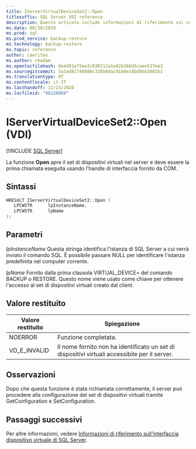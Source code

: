 ```yaml
---
title: IServerVirtualDeviceSet2::Open
titlesuffix: SQL Server VDI reference
description: Questo articolo include informazioni di riferimento sul comando IServerVirtualDeviceSet2::Open.
ms.date: 08/30/2019
ms.prod: sql
ms.prod_service: backup-restore
ms.technology: backup-restore
ms.topic: reference
author: cawrites
ms.author: chadam
ms.openlocfilehash: 0e4d91e75ee2c030112a1e826366d5caee537ee3
ms.sourcegitcommit: 5a1ed81749800c33059dac91b0e18bd8bb3081b1
ms.translationtype: HT
ms.contentlocale: it-IT
ms.lasthandoff: 11/23/2020
ms.locfileid: "96128860"
---
```

# <a name="iservervirtualdeviceset2open-vdi"></a>IServerVirtualDeviceSet2::Open (VDI)

[!INCLUDE [SQL Server](../../../includes/applies-to-version/sqlserver.md)]

La funzione **Open** apre il set di dispositivi virtuali nel server e deve essere la prima chiamata eseguita usando l'handle di interfaccia fornito da COM.

## <a name="syntax"></a>Sintassi

```c
HRESULT IServerVirtualDeviceSet2::Open (
   LPCWSTR      lpInstanceName,
   LPCWSTR      lpName
);
```

## <a name="parameters"></a>Parametri

*lpInstanceName* Questa stringa identifica l'istanza di SQL Server a cui verrà inviato il comando SQL. È possibile passare NULL per identificare l'istanza predefinita nel computer corrente.

*lpName* Fornito dalla prima clausola VIRTUAL_DEVICE= del comando BACKUP o RESTORE. Questo nome viene usato come chiave per ottenere l'accesso al set di dispositivi virtuali creato dal client.

## <a name="return-value"></a>Valore restituito

|Valore restituito | Spiegazione |
|---|---|
| NOERROR | Funzione completata. |
| VD_E_INVALID | Il nome fornito non ha identificato un set di dispositivi virtuali accessibile per il server. |

## <a name="remarks"></a>Osservazioni

Dopo che questa funzione è stata richiamata correttamente, il server può procedere alla configurazione del set di dispositivi virtuali tramite GetConfiguration e SetConfiguration.

## <a name="next-steps"></a>Passaggi successivi

Per altre informazioni, vedere [Informazioni di riferimento sull'interfaccia dispositivo virtuale di SQL Server](reference-virtual-device-interface.md).